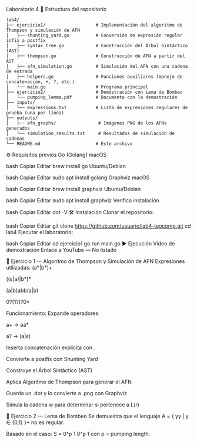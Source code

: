 Laboratorio 4
📁 Estructura del repositorio

```
lab4/
├── ejercicio1/                   # Implementación del algoritmo de Thompson y simulación de AFN
│   ├── shunting_yard.go          # Conversión de expresión regular infix a postfix
│   ├── syntax_tree.go            # Construcción del Árbol Sintáctico (AST)
│   ├── thompson.go               # Construcción de AFN a partir del AST
│   ├── afn_simulation.go         # Simulación del AFN con una cadena de entrada
│   ├── helpers.go                # Funciones auxiliares (manejo de concatenación, +, ?, etc.)
│   └── main.go                   # Programa principal
├── ejercicio2/                   # Demostración con Lema de Bombeo
│   └── pumping_lemma.pdf         # Documento con la demostración
├── inputs/
│   └── expressions.txt           # Lista de expresiones regulares de prueba (una por línea)
├── outputs/
│   ├── afn_graphs/                # Imágenes PNG de los AFNs generados
│   └── simulation_results.txt     # Resultados de simulación de cadenas
└── README.md                     # Este archivo

```

⚙️ Requisitos previos
Go (Golang)
macOS

bash
Copiar
Editar
brew install go
Ubuntu/Debian

bash
Copiar
Editar
sudo apt install golang
Graphviz
macOS

bash
Copiar
Editar
brew install graphviz
Ubuntu/Debian

bash
Copiar
Editar
sudo apt install graphviz
Verifica instalación

bash
Copiar
Editar
dot -V
🛠️ Instalación
Clonar el repositorio:

bash
Copiar
Editar
git clone https://github.com/usuario/lab4-teocomp.git
cd lab4
Ejecutar el laboratorio:

bash
Copiar
Editar
cd ejercicio1
go run main.go
▶️ Ejecución
Video de demostración
Enlace a YouTube — No listado

🔹 Ejercicio 1 — Algoritmo de Thompson y Simulación de AFN
Expresiones utilizadas:
(a*|b*)+

((ε|a)|b*)*

(a|b)abb(a|b)

0?(1?)?0\*

Funcionamiento:
Expande operadores:

a+ → aa\*

a? → (a|ε)

Inserta concatenación explícita con .

Convierte a postfix con Shunting Yard

Construye el Árbol Sintáctico (AST)

Aplica Algoritmo de Thompson para generar el AFN

Guarda un .dot y lo convierte a .png con Graphviz

Simula la cadena w para determinar si pertenece a L(r)

🔹 Ejercicio 2 — Lema de Bombeo
Se demuestra que el lenguaje
A = { yy | y ∈ {0,1} }\*
no es regular.

Basado en el caso:
S = 0^p 1 0^p 1
con p = pumping length.
